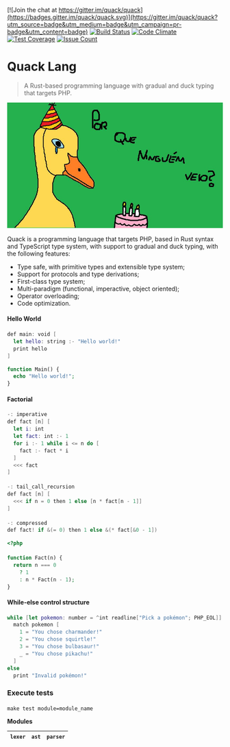 [![Join the chat at https://gitter.im/quack/quack](https://badges.gitter.im/quack/quack.svg)](https://gitter.im/quack/quack?utm_source=badge&utm_medium=badge&utm_campaign=pr-badge&utm_content=badge)
[![Build Status](https://travis-ci.org/quack/quack.svg?branch=master)](https://travis-ci.org/quack/quack)
[![Code Climate](https://codeclimate.com/github/quack/quack/badges/gpa.svg)](https://codeclimate.com/github/quack/quack)
[![Test Coverage](https://codeclimate.com/github/quack/quack/badges/coverage.svg)](https://codeclimate.com/github/quack/quack/coverage)
[![Issue Count](https://codeclimate.com/github/quack/quack/badges/issue_count.svg)](https://codeclimate.com/github/quack/quack)

# Quack Lang

> A Rust-based programming language with gradual and duck typing that targets PHP.

![Quack](./resource/logo.jpg)

Quack is a programming language that targets PHP, based in Rust syntax and TypeScript type system, with support
to gradual and duck typing, with the following features:

- Type safe, with primitive types and extensible type system;
- Support for protocols and type derivations;
- First-class type system;
- Multi-paradigm (functional, imperactive, object oriented);
- Operator overloading;
- Code optimization.

#### Hello World

```swift
def main: void [
  let hello: string :- "Hello world!"
  print hello
]
```

```php
function Main() {
  echo "Hello world!";
}
```

#### Factorial

```swift
-: imperative
def fact [n] [
  let i: int
  let fact: int :- 1
  for i :- 1 while i <= n do [
    fact :- fact * i
  ]
  <<< fact
]

-: tail_call_recursion
def fact [n] [
  <<< if n = 0 then 1 else [n * fact[n - 1]]
]

-: compressed
def fact! if &(= 0) then 1 else &(* fact[&0 - 1])


```

```php
<?php

function Fact(n) {
  return n === 0
    ? 1
    : n * Fact(n - 1);
}
```

#### While-else control structure

```swift
while [let pokemon: number = ^int readline["Pick a pokémon"; PHP_EOL]] <= 4
  match pokemon [
    1 = "You chose charmander!"
    2 = "You chose squirtle!"
    3 = "You chose bulbasaur!"
    _ = "You chose pikachu!"
  ]
else
  print "Invalid pokémon!"
```

### Execute tests

`make test module=module_name`

**Modules**

| `lexer` | `ast` | `parser` |
|---------|-------|----------|
